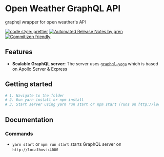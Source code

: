 # Open Weather GraphQL API

graphql wrapper for open weather's API

[![code style: prettier](https://img.shields.io/badge/code_style-prettier-ff69b4.svg)](https://github.com/prettier/prettier)
[![Automated Release Notes by gren](https://img.shields.io/badge/%F0%9F%A4%96-release%20notes-00B2EE.svg)](https://github-tools.github.io/github-release-notes/)
[![Commitizen friendly](https://img.shields.io/badge/commitizen-friendly-brightgreen.svg)](http://commitizen.github.io/cz-cli/)

## Features

- **Scalable GraphQL server:** The server uses [`graphql-yoga`](https://github.com/prisma/graphql-yoga) which is based on Apollo Server & Express

## Getting started

```sh
# 1. Navigate to the folder
# 2. Run yarn install or npm install
# 3. Start server using yarn run start or npm start (runs on http://localhost:4000) and open in GraphQL Playground
```

## Documentation

### Commands

- `yarn start` or `npm run start` starts GraphQL server on `http://localhost:4000`
